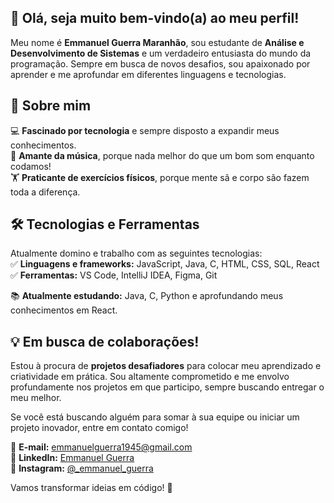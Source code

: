 ## 👋 Olá, seja muito bem-vindo(a) ao meu perfil!  

Meu nome é **Emmanuel Guerra Maranhão**, sou estudante de **Análise e Desenvolvimento de Sistemas** e um verdadeiro entusiasta do mundo da programação. Sempre em busca de novos desafios, sou apaixonado por aprender e me aprofundar em diferentes linguagens e tecnologias.  

## 🚀 Sobre mim  
💻 **Fascinado por tecnologia** e sempre disposto a expandir meus conhecimentos.  
🎵 **Amante da música**, porque nada melhor do que um bom som enquanto codamos!  
🏋️ **Praticante de exercícios físicos**, porque mente sã e corpo são fazem toda a diferença.  

## 🛠️ Tecnologias e Ferramentas  
Atualmente domino e trabalho com as seguintes tecnologias:  
✅ **Linguagens e frameworks:** JavaScript, Java, C, HTML, CSS, SQL, React  
✅ **Ferramentas:** VS Code, IntelliJ IDEA, Figma, Git  

📚 **Atualmente estudando:** Java, C, Python e aprofundando meus conhecimentos em React.  

## 💡 Em busca de colaborações!  
Estou à procura de **projetos desafiadores** para colocar meu aprendizado e criatividade em prática. Sou altamente comprometido e me envolvo profundamente nos projetos em que participo, sempre buscando entregar o meu melhor.  

Se você está buscando alguém para somar à sua equipe ou iniciar um projeto inovador, entre em contato comigo!  

📩 **E-mail:** emmanuelguerra1945@gmail.com  
🔗 **LinkedIn:** [Emmanuel Guerra](https://www.linkedin.com/in/emmanuel-guerra-dev/)  
📸 **Instagram:** [@_emmanuel_guerra](https://www.instagram.com/_emmanuel_guerra/)  

Vamos transformar ideias em código! 🚀

